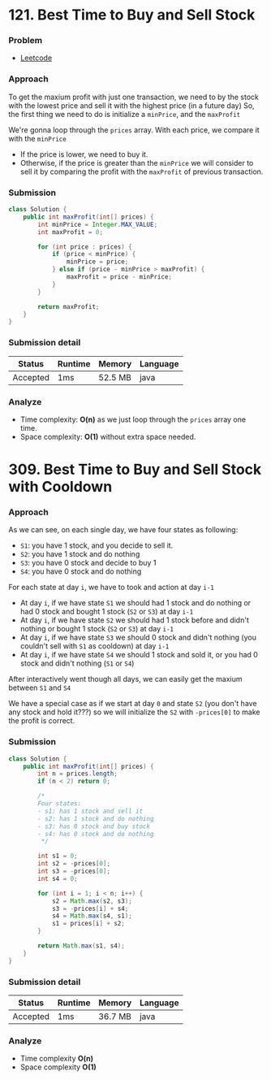 # 121. Best Time to Buy and Sell Stock

### Problem

- [Leetcode](https://leetcode.com/problems/best-time-to-buy-and-sell-stock/)

### Approach

To get the maxium profit with just one transaction, we need to by the stock with the lowest price and sell it with the highest price (in a future day)
So, the first thing we need to do is initialize a `minPrice`, and the `maxProfit`

We're gonna loop through the `prices` array. With each price, we compare it with the `minPrice`

- If the price is lower, we need to buy it.
- Otherwise, if the price is greater than the `minPrice` we will consider to sell it by comparing the profit with the `maxProfit` of previous transaction.

### Submission

```java
class Solution {
    public int maxProfit(int[] prices) {
        int minPrice = Integer.MAX_VALUE;
        int maxProfit = 0;

        for (int price : prices) {
            if (price < minPrice) {
                minPrice = price;
            } else if (price - minPrice > maxProfit) {
                maxProfit = price - minPrice;
            }
        }

        return maxProfit;
    }
}
```

### Submission detail

| Status    | Runtime     | Memory   | Language  |
| ---       | ----------- | -------- | --------- |
| Accepted  | 1ms         | 52.5 MB  | java      |

### Analyze

- Time complexity: **O(n)** as we just loop through the `prices` array one time.
- Space complexity: **O(1)** without extra space needed.

#  309. Best Time to Buy and Sell Stock with Cooldown

### Approach

As we can see, on each single day, we have four states as following:
- `S1`: you have 1 stock, and you decide to sell it.
- `S2`: you have 1 stock and do nothing
- `S3`: you have 0 stock and decide to buy 1
- `S4`: you have 0 stock and do nothing

For each state at day `i`, we have to took and action at day `i-1`

- At day `i`, if we have state `S1` we should had 1 stock and do nothing or had 0 stock and bought 1 stock (`S2` or `S3`) at day `i-1`
- At day `i`, if we have state `S2` we should had 1 stock before and didn't nothing or bought 1 stock (`S2` or `S3`) at day `i-1`
- At day `i`, if we have state `S3` we should 0 stock and didn't nothing (you couldn't sell with `S1` as cooldown) at day `i-1`
- At day `i`, if we have state `S4` we should 1 stock and sold it, or you had 0 stock and didn't nothing (`S1` or `S4`)

After interactively went though all days, we can easily get the maxium between `S1` and `S4`

We have a special case as if we start at day `0` and state `S2` (you don't have any stock and hold it???) so we will initialize the `S2` with `-prices[0]` to make the profit is correct.

### Submission

```java
class Solution {
    public int maxProfit(int[] prices) {
        int n = prices.length;
        if (n < 2) return 0;

        /*
        Four states:
        - s1: has 1 stock and sell it
        - s2: has 1 stock and do nothing
        - s3: has 0 stock and buy stock
        - s4: has 0 stock and do nothing
         */

        int s1 = 0;
        int s2 = -prices[0];
        int s3 = -prices[0];
        int s4 = 0;

        for (int i = 1; i < n; i++) {
            s2 = Math.max(s2, s3);
            s3 = -prices[i] + s4;
            s4 = Math.max(s4, s1);
            s1 = prices[i] + s2;
        }

        return Math.max(s1, s4);
    }
}
```

### Submission detail

| Status    | Runtime     | Memory   | Language  |
| ---       | ----------- | -------- | --------- |
| Accepted  | 1ms         | 36.7 MB  | java      |

### Analyze

- Time complexity **O(n)**
- Space complexity **O(1)**
